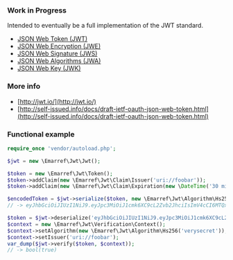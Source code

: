 ### Work in Progress

Intended to eventually be a full implementation of the JWT standard.

- [JSON Web Token (JWT)](https://tools.ietf.org/html/draft-ietf-oauth-json-web-token-30)
- [JSON Web Encryption (JWE)](https://tools.ietf.org/html/draft-ietf-jose-json-web-encryption-36)
- [JSON Web Signature (JWS)](https://tools.ietf.org/html/draft-ietf-jose-json-web-signature-36)
- [JSON Web Algorithms (JWA)](https://tools.ietf.org/html/draft-ietf-jose-json-web-algorithms-36)
- [JSON Web Key (JWK)](https://tools.ietf.org/html/draft-ietf-jose-json-web-key-36)

### More info

- [http://jwt.io/](http://jwt.io/)
- [http://self-issued.info/docs/draft-ietf-oauth-json-web-token.html](http://self-issued.info/docs/draft-ietf-oauth-json-web-token.html)

### Functional example

```php
require_once 'vendor/autoload.php';

$jwt = new \Emarref\Jwt\Jwt();

$token = new \Emarref\Jwt\Token();
$token->addClaim(new \Emarref\Jwt\Claim\Issuer('uri://foobar'));
$token->addClaim(new \Emarref\Jwt\Claim\Expiration(new \DateTime('30 minutes')));

$encodedToken = $jwt->serialize($token, new \Emarref\Jwt\Algorithm\Hs256('verysecret'));
// -> eyJhbGciOiJIUzI1NiJ9.eyJpc3MiOiJ1cmk6XC9cL2Zvb2JhciIsImV4cCI6MTQxNTA3MTMxNX0.mf2LLMA1fzd04L5438JcBwWyx9l7rY1_mHBiwrOxpDs

$token = $jwt->deserialize('eyJhbGciOiJIUzI1NiJ9.eyJpc3MiOiJ1cmk6XC9cL2Zvb2JhciIsImV4cCI6MTQxNTA3MTMxNX0.mf2LLMA1fzd04L5438JcBwWyx9l7rY1_mHBiwrOxpDs');
$context = new \Emarref\Jwt\Verification\Context();
$context->setAlgorithm(new \Emarref\Jwt\Algorithm\Hs256('verysecret'));
$context->setIssuer('uri://foobar');
var_dump($jwt->verify($token, $context));
// -> bool(true)
```
